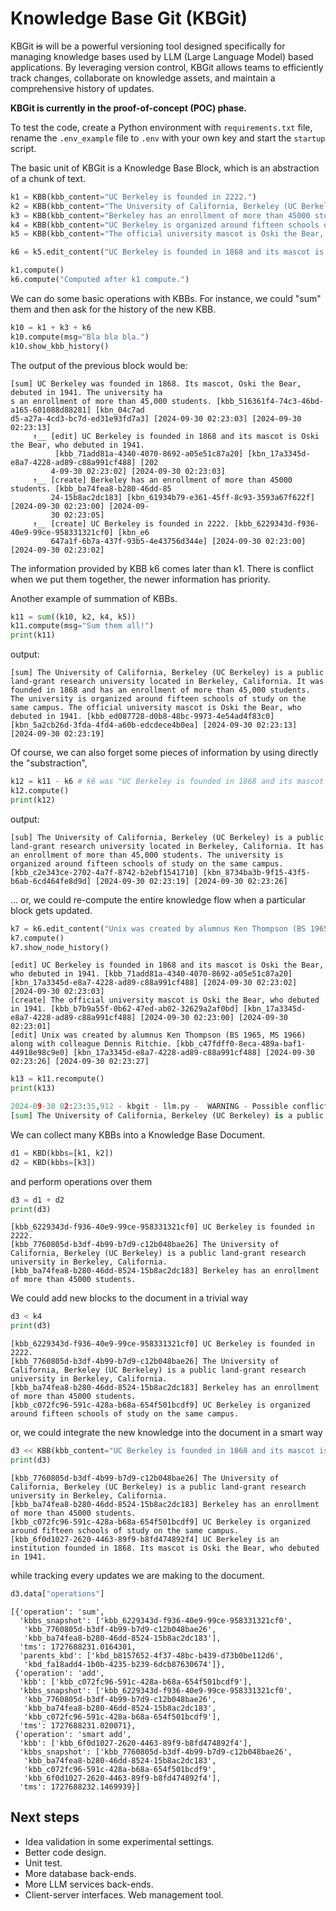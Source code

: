 # Knowledge Base Git (KBGit)

KBGit ~~is~~ will be a powerful versioning tool designed specifically for 
managing knowledge bases used by LLM (Large Language Model) based applications. 
By leveraging version control, KBGit allows teams to efficiently track changes, 
collaborate on knowledge assets, and maintain a comprehensive history of updates.

**KBGit is currently in the proof-of-concept (POC) phase.**

To test the code, create a Python environment with `requirements.txt` file, 
rename the  `.env_example` file to `.env` with your own key and start the 
`startup` script. 

The basic unit of KBGit is a Knowledge Base Block, which is an abstraction of
a chunk of text. 

```python
k1 = KBB(kbb_content="UC Berkeley is founded in 2222.")
k2 = KBB(kbb_content="The University of California, Berkeley (UC Berkeley) is a public land-grant research university in Berkeley, California.")
k3 = KBB(kbb_content="Berkeley has an enrollment of more than 45000 students.")
k4 = KBB(kbb_content="UC Berkeley is organized around fifteen schools of study on the same campus.")
k5 = KBB(kbb_content="The official university mascot is Oski the Bear, who debuted in 1941.")

k6 = k5.edit_content("UC Berkeley is founded in 1868 and its mascot is Oski the Bear, who debuted in 1941.")

k1.compute()
k6.compute("Computed after k1 compute.")
```

We can do some basic operations with KBBs. For instance, we could "sum" them 
and then ask for the history of the new KBB. 

```python
k10 = k1 + k3 + k6
k10.compute(msg="Bla bla bla.")
k10.show_kbb_history()
```

The output of the previous block would be:

```
[sum] UC Berkeley was founded in 1868. Its mascot, Oski the Bear, debuted in 1941. The university ha
s an enrollment of more than 45,000 students. [kbb_516361f4-74c3-46bd-a165-601088d88281] [kbn_04c7ad
d5-a27a-4cd3-bc7d-ed31e93fd7a3] [2024-09-30 02:23:03] [2024-09-30 02:23:13] 
     ↑__ [edit] UC Berkeley is founded in 1868 and its mascot is Oski the Bear, who debuted in 1941.
          [kbb_71add81a-4340-4070-8692-a05e51c87a20] [kbn_17a3345d-e8a7-4228-ad89-c88a991cf488] [202
         4-09-30 02:23:02] [2024-09-30 02:23:03] 
     ↑__ [create] Berkeley has an enrollment of more than 45000 students. [kbb_ba74fea8-b280-46dd-85
         24-15b8ac2dc183] [kbn_61934b79-e361-45ff-8c93-3593a67f622f] [2024-09-30 02:23:00] [2024-09-
         30 02:23:05] 
     ↑__ [create] UC Berkeley is founded in 2222. [kbb_6229343d-f936-40e9-99ce-958331321cf0] [kbn_e6
         647a1f-6b7a-437f-93b5-4e43756d344e] [2024-09-30 02:23:00] [2024-09-30 02:23:02] 
```

The information provided by KBB k6 comes later than k1. 
There is conflict when we put them together, the newer information has priority.

Another example of summation of KBBs. 

```python
k11 = sum((k10, k2, k4, k5))
k11.compute(msg="Sum them all!")
print(k11)
```

output: 

```
[sum] The University of California, Berkeley (UC Berkeley) is a public land-grant research university located in Berkeley, California. It was founded in 1868 and has an enrollment of more than 45,000 students. The university is organized around fifteen schools of study on the same campus. The official university mascot is Oski the Bear, who debuted in 1941. [kbb_ed087728-d0b8-48bc-9973-4e54ad4f83c0] [kbn_5a2cb26d-3fda-4fd4-a60b-edcdece4b0ea] [2024-09-30 02:23:13] [2024-09-30 02:23:19] 

```

Of course, we can also forget some pieces of information by using directly the 
"substraction",

```python
k12 = k11 - k6 # k6 was "UC Berkeley is founded in 1868 and its mascot is Oski the Bear, who debuted in 1941." 
k12.compute()
print(k12)
```

output:

```
[sub] The University of California, Berkeley (UC Berkeley) is a public land-grant research university located in Berkeley, California. It has an enrollment of more than 45,000 students. The university is organized around fifteen schools of study on the same campus. [kbb_c2e343ce-2702-4a7f-8742-b2ebf1541710] [kbn_8734ba3b-9f15-43f5-b6ab-6cd464fe8d9d] [2024-09-30 02:23:19] [2024-09-30 02:23:26] 
```

... or, we could re-compute the entire knowledge flow when a particular block 
gets updated. 

```python
k7 = k6.edit_content("Unix was created by alumnus Ken Thompson (BS 1965, MS 1966) along with colleague Dennis Ritchie.") 
k7.compute()
k7.show_node_history()
```

```
[edit] UC Berkeley is founded in 1868 and its mascot is Oski the Bear, who debuted in 1941. [kbb_71add81a-4340-4070-8692-a05e51c87a20] [kbn_17a3345d-e8a7-4228-ad89-c88a991cf488] [2024-09-30 02:23:02] [2024-09-30 02:23:03] 
[create] The official university mascot is Oski the Bear, who debuted in 1941. [kbb_b7b9a55f-0b62-47ed-ab02-32629a2af0bd] [kbn_17a3345d-e8a7-4228-ad89-c88a991cf488] [2024-09-30 02:23:00] [2024-09-30 02:23:01] 
[edit] Unix was created by alumnus Ken Thompson (BS 1965, MS 1966) along with colleague Dennis Ritchie. [kbb_c47fdff0-8eca-489a-baf1-44918e98c9e0] [kbn_17a3345d-e8a7-4228-ad89-c88a991cf488] [2024-09-30 02:23:26] [2024-09-30 02:23:27]
```

```python
k13 = k11.recompute()
print(k13)
```

```python
2024-09-30 02:23:35,912 - kbgit - llm.py -  WARNING - Possible conflicts in the text: There is a contradiction because the text states UC Berkeley was founded in 2222, yet it mentions Ken Thompson as an alumnus who graduated in 1965 and 1966, which is impossible if the university was founded in the future.
[sum] The University of California, Berkeley (UC Berkeley) is a public land-grant research university located in Berkeley, California. It is organized into fifteen schools of study on the same campus and has an enrollment of over 45,000 students. Unix was created by alumni Ken Thompson (BS 1965, MS 1966) and his colleague Dennis Ritchie. [kbb_c16ed54c-70db-4d94-b3fc-97cc8fb17054] [kbn_5a2cb26d-3fda-4fd4-a60b-edcdece4b0ea] [2024-09-30 02:23:39] [2024-09-30 02:23:50] 
```

We can collect many KBBs into a Knowledge Base Document. 

```python
d1 = KBD(kbbs=[k1, k2])
d2 = KBD(kbbs=[k3])
```

and perform operations over them

```python
d3 = d1 + d2
print(d3)
```

```
[kbb_6229343d-f936-40e9-99ce-958331321cf0] UC Berkeley is founded in 2222. 
[kbb_7760805d-b3df-4b99-b7d9-c12b048bae26] The University of California, Berkeley (UC Berkeley) is a public land-grant research university in Berkeley, California. 
[kbb_ba74fea8-b280-46dd-8524-15b8ac2dc183] Berkeley has an enrollment of more than 45000 students. 
```

We could add new blocks to the document in a trivial way

```python
d3 < k4
print(d3)
```

```
[kbb_6229343d-f936-40e9-99ce-958331321cf0] UC Berkeley is founded in 2222. 
[kbb_7760805d-b3df-4b99-b7d9-c12b048bae26] The University of California, Berkeley (UC Berkeley) is a public land-grant research university in Berkeley, California. 
[kbb_ba74fea8-b280-46dd-8524-15b8ac2dc183] Berkeley has an enrollment of more than 45000 students. 
[kbb_c072fc96-591c-428a-b68a-654f501bcdf9] UC Berkeley is organized around fifteen schools of study on the same campus. 

```

or, we could integrate the new knowledge into the document in a smart way

```python
d3 << KBB(kbb_content="UC Berkeley is founded in 1868 and its mascot is Oski the Bear, who debuted in 1941.")
print(d3)
```

```
[kbb_7760805d-b3df-4b99-b7d9-c12b048bae26] The University of California, Berkeley (UC Berkeley) is a public land-grant research university in Berkeley, California. 
[kbb_ba74fea8-b280-46dd-8524-15b8ac2dc183] Berkeley has an enrollment of more than 45000 students. 
[kbb_c072fc96-591c-428a-b68a-654f501bcdf9] UC Berkeley is organized around fifteen schools of study on the same campus. 
[kbb_6f0d1027-2620-4463-89f9-b8fd474892f4] UC Berkeley is an institution founded in 1868. Its mascot is Oski the Bear, who debuted in 1941. 
```

while tracking every updates we are making to the document. 

```python
d3.data["operations"]
```

```
[{'operation': 'sum',
  'kbbs_snapshot': ['kbb_6229343d-f936-40e9-99ce-958331321cf0',
   'kbb_7760805d-b3df-4b99-b7d9-c12b048bae26',
   'kbb_ba74fea8-b280-46dd-8524-15b8ac2dc183'],
  'tms': 1727688231.0164301,
  'parents_kbd': ['kbd_b8157652-4f37-48bc-b439-d73b0be112d6',
   'kbd_fa18add4-1b0b-4235-b239-6dcb87630674']},
 {'operation': 'add',
  'kbb': ['kbb_c072fc96-591c-428a-b68a-654f501bcdf9'],
  'kbbs_snapshot': ['kbb_6229343d-f936-40e9-99ce-958331321cf0',
   'kbb_7760805d-b3df-4b99-b7d9-c12b048bae26',
   'kbb_ba74fea8-b280-46dd-8524-15b8ac2dc183',
   'kbb_c072fc96-591c-428a-b68a-654f501bcdf9'],
  'tms': 1727688231.020071},
 {'operation': 'smart add',
  'kbb': ['kbb_6f0d1027-2620-4463-89f9-b8fd474892f4'],
  'kbbs_snapshot': ['kbb_7760805d-b3df-4b99-b7d9-c12b048bae26',
   'kbb_ba74fea8-b280-46dd-8524-15b8ac2dc183',
   'kbb_c072fc96-591c-428a-b68a-654f501bcdf9',
   'kbb_6f0d1027-2620-4463-89f9-b8fd474892f4'],
  'tms': 1727688232.1469939}]
```


## Next steps
- Idea validation in some experimental settings. 
- Better code design. 
- Unit test. 
- More database back-ends. 
- More LLM services back-ends. 
- Client-server interfaces. Web management tool.